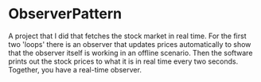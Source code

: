 # ObserverPattern
A project that I did that fetches the stock market in real time. For the first two 'loops' there is an observer that updates prices automatically to show that the observer itself is working in an offline scenario. Then the software prints out the stock prices to what it is in real time every two seconds. Together, you have a real-time observer.
